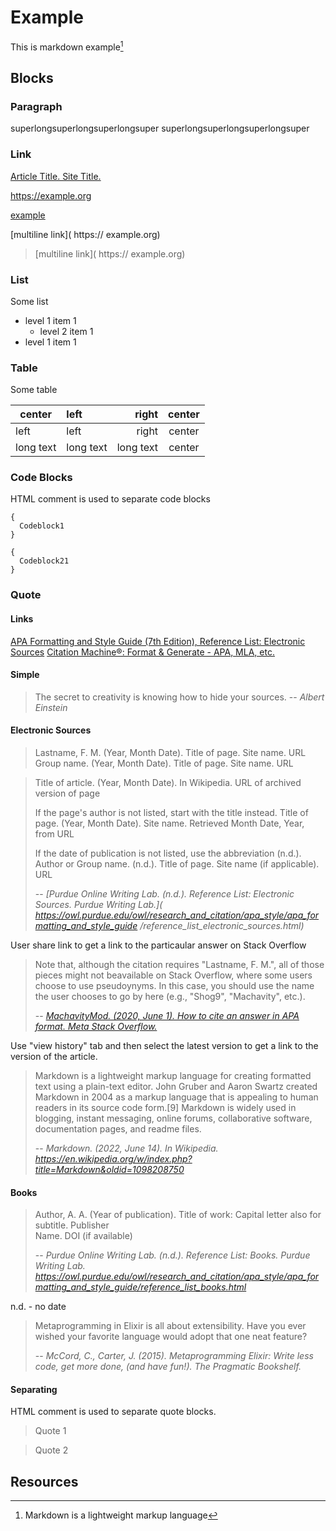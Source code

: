 # Example

This is markdown example[^1]

## Blocks

### Paragraph

<nobr>superlongsuperlongsuperlongsuper
superlongsuperlongsuperlongsuper</nobr>

### Link

[Article Title. Site Title.](https://sitename.org/article)

https://example.org

[example](https://example.org)

[multiline
link](
https://
example.org)

> [multiline
> link](
> https://
> example.org)

### List

Some list

  * level 1 item 1
    * level 2 item 1
  * level 1 item 1

### Table

Some table

| center    | left      | right     | center    |
| --------- |:--------- | ---------:|:---------:|
| left      | left      | right     | center    |
| long text | long text | long text | center    |

### Code Blocks

HTML comment is used to separate code blocks

    {
      Codeblock1
    }

<!---->

    {
      Codeblock21
    }

### Quote

#### Links

[APA Formatting and Style Guide (7th Edition), Reference List: Electronic Sources](https://owl.purdue.edu/owl/research_and_citation/apa_style/apa_formatting_and_style_guide/reference_list_electronic_sources.html)
[Citation Machine®: Format & Generate - APA, MLA, etc.](https://www.citationmachine.net)

#### Simple

> The secret to creativity is knowing how to hide your sources.
> -- <cite>Albert Einstein</cite>

#### Electronic Sources

> Lastname, F. M. (Year, Month Date). Title of page. Site name. URL
> Group name. (Year, Month Date). Title of page. Site name. URL

> Title of article. (Year, Month Date). In Wikipedia. URL of archived version of page
>
> If the page's author is not listed, start with the title instead.
> Title of page. (Year, Month Date). Site name. Retrieved Month Date, Year, from URL
>
> If the date of publication is not listed, use the abbreviation (n.d.).
> Author or Group name. (n.d.). Title of page. Site name (if applicable). URL
>
> -- <cite>[Purdue Online Writing Lab. (n.d.). Reference List: Electronic Sources. Purdue Writing Lab.](
> https://owl.purdue.edu/owl/research_and_citation/apa_style/apa_formatting_and_style_guide
> /reference_list_electronic_sources.html)</cite>

User share link to get a link to the particaular answer on Stack Overflow

> Note that, although the citation requires "Lastname, F. M.", all of those pieces
> might not beavailable on Stack Overflow, where some users choose to use pseudoynyms.
> In this case, you should use the name the user chooses to go by here (e.g., "Shog9",
> "Machavity", etc.).
>
> -- <cite>[MachavityMod. (2020, June 1). How to cite an answer in APA format. Meta Stack Overflow.](
https://meta.stackoverflow.com/a/397905)</cite>

Use "view history" tab and then select the latest version to get a link to the version of the article.

> Markdown is a lightweight markup language for creating formatted text using a plain-text
> editor. John Gruber and Aaron Swartz created Markdown in 2004 as a markup language that
> is appealing to human readers in its source code form.[9] Markdown is widely used in
> blogging, instant messaging, online forums, collaborative software, documentation pages,
> and readme files.
>
> -- <cite>Markdown. (2022, June 14). In Wikipedia.
> https://en.wikipedia.org/w/index.php?title=Markdown&oldid=1098208750</cite>

#### Books

> Author, A. A. (Year of publication). Title of work: Capital letter also for subtitle. Publisher  
> Name. DOI (if available)
>
> -- <cite>Purdue Online Writing Lab. (n.d.). Reference List: Books. Purdue Writing Lab.
> https://owl.purdue.edu/owl/research_and_citation/apa_style/apa_formatting_and_style_guide/reference_list_books.html</cite>

n.d. - no date

> Metaprogramming in Elixir is all about extensibility. Have you ever wished
> your favorite language would adopt that one neat feature? 
>
> -- <cite>McCord, C., Carter, J. (2015). Metaprogramming Elixir: Write less code, get more done, (and have fun!). The Pragmatic Bookshelf.</cite>

#### Separating

HTML comment is used to separate quote blocks.

> Quote 1

<!---->

> Quote 2

## Resources

[^1]: Markdown is a lightweight markup language
[^2]: http://www.quotedb.com/quotes/2112
